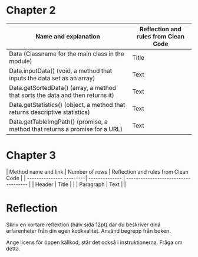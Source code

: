 # Chapter 2

| Name and explanation                                                            | Reflection and rules from Clean Code |
| ------------------------------------------------------------------------------- | ------------------------------------ |
| Data (Classname for the main class in the module)                               | Title                                |
| Data.inputData() (void, a method that inputs the data set as an array)          | Text                                 |
| Data.getSortedData() (array, a method that sorts the data and then returns it)  | Text                                 |
| Data.getStatistics() (object, a method that returns descriptive statistics)     | Text                                 |
| Data.getTableImgPath() (promise, a method that returns a promise for a URL)     | Text                                 |








# Chapter 3

| Method name and link     | Number of rows | Reflection and rules from Clean Code | 
| --------------- ---------| -------------- | ------------------------------------ |
| Header                   | Title          |                                      |
| Paragraph                | Text           |                                      |



# Reflection 

Skriv en kortare reflektion (halv sida 12pt) där du beskriver dina erfarenheter från din egen kodkvalitet. Använd begrepp från boken. 


Ange licens för öppen källkod, står det också i instruktionerna. Fråga om detta.
